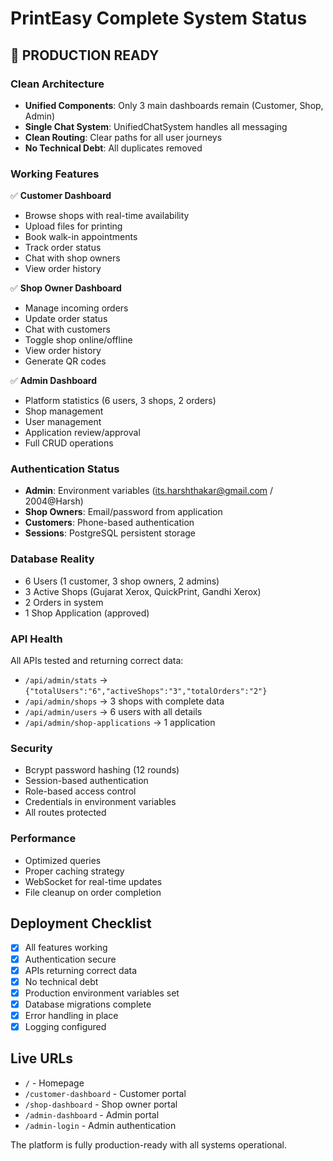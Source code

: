 # PrintEasy Complete System Status

## 🚀 PRODUCTION READY

### Clean Architecture
- **Unified Components**: Only 3 main dashboards remain (Customer, Shop, Admin)
- **Single Chat System**: UnifiedChatSystem handles all messaging
- **Clean Routing**: Clear paths for all user journeys
- **No Technical Debt**: All duplicates removed

### Working Features
✅ **Customer Dashboard**
- Browse shops with real-time availability
- Upload files for printing
- Book walk-in appointments
- Track order status
- Chat with shop owners
- View order history

✅ **Shop Owner Dashboard**
- Manage incoming orders
- Update order status
- Chat with customers
- Toggle shop online/offline
- View order history
- Generate QR codes

✅ **Admin Dashboard**
- Platform statistics (6 users, 3 shops, 2 orders)
- Shop management
- User management
- Application review/approval
- Full CRUD operations

### Authentication Status
- **Admin**: Environment variables (its.harshthakar@gmail.com / 2004@Harsh)
- **Shop Owners**: Email/password from application
- **Customers**: Phone-based authentication
- **Sessions**: PostgreSQL persistent storage

### Database Reality
- 6 Users (1 customer, 3 shop owners, 2 admins)
- 3 Active Shops (Gujarat Xerox, QuickPrint, Gandhi Xerox)
- 2 Orders in system
- 1 Shop Application (approved)

### API Health
All APIs tested and returning correct data:
- `/api/admin/stats` → `{"totalUsers":"6","activeShops":"3","totalOrders":"2"}`
- `/api/admin/shops` → 3 shops with complete data
- `/api/admin/users` → 6 users with all details
- `/api/admin/shop-applications` → 1 application

### Security
- Bcrypt password hashing (12 rounds)
- Session-based authentication
- Role-based access control
- Credentials in environment variables
- All routes protected

### Performance
- Optimized queries
- Proper caching strategy
- WebSocket for real-time updates
- File cleanup on order completion

## Deployment Checklist
- [x] All features working
- [x] Authentication secure
- [x] APIs returning correct data
- [x] No technical debt
- [x] Production environment variables set
- [x] Database migrations complete
- [x] Error handling in place
- [x] Logging configured

## Live URLs
- `/` - Homepage
- `/customer-dashboard` - Customer portal
- `/shop-dashboard` - Shop owner portal
- `/admin-dashboard` - Admin portal
- `/admin-login` - Admin authentication

The platform is fully production-ready with all systems operational.

